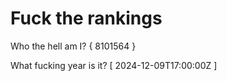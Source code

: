 # Fuck the rankings

Who the hell am I?
{ 8101564 }

What fucking year is it?
[ 2024-12-09T17:00:00Z ]

